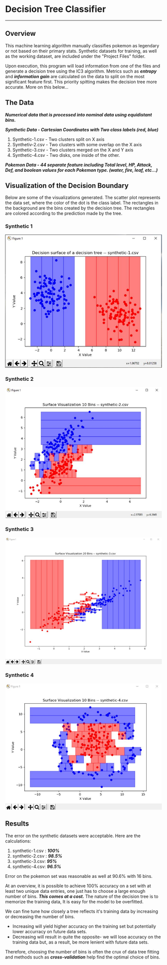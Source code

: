 # Decision Tree Classifier 
---

## Overview
This machine learning algorithm manually classifies pokemon as legendary or not based on their primary stats.
Synthetic datasets for training, as well as the working dataset, are included under the "Project Files" folder.

Upon execution, this program will load information from one of the files and generate a decision tree using the IC3 algorithm. Metrics such as ***entropy*** and ***information gain*** are calculated on the data to split on the most significant feature first. This priority spitting makes the decision tree more accurate. More on this below...

## The Data
***Numerical data that is processed into nominal data using equidistant bins.***

***Synthetic Data - Cartesian Coordinates with Two class labels (red, blue)***
1. Synthetic-1.csv - Two clusters split on X axis 
2. Synthetiv-2.csv - Two clusters with some overlap on the X axis
3. Synthetic-3.csv - Two clusters merged on the X and Y axis
4. Synthetic-4.csv - Two disks, one inside of the other.

***Pokemon Data - 44 separate feature including Total level, HP, Attack, Def, and boolean values for each Pokemon type. (water, fire, leaf, etc...)***

## Visualization of the Decision Boundary

Below are some of the visualizations generated. The scatter plot represents the data set, where the color of the dot is the class label.
The rectangles in the background are the bins created by the decision tree. The rectangles are colored according to the prediction made by the tree.

### Synthetic 1
![Synthetic-1.csv](/Screenshots/decisionSurface_synthetic1.JPG)
### Synthetic 2
![Synthetic-2.csv](/Screenshots/decisionSurface_10Bins_synthetic2.JPG)
### Synthetic 3
![Synthetic-3.csv](/Screenshots/decisionSurface_20Bins_synthetic3.JPG)
### Synthetic 4
![Synthetic-4.csv](/Screenshots/decisionSurface_10Bins_synthetic4.JPG)

## Results

The error on the synthetic datasets were acceptable. Here are the calculations:
1. synthetic-1.csv : ***100%***
2. synthetic-2.csv : ***98.5%***
3. synthetic-3.csv: ***95%***
4. synthetic-4.csv: ***96.5%***

Error on the pokemon set was reasonable as well at 90.6% with 16 bins.

At an overview, it is possible to achieve 100% accuracy on a set with at least two unique data entries, one just has to choose a large enough number of bins.
***This comes at a cost.*** The nature of the decision tree is to memorize the training data, It is easy for the model to be overfitted.

We can fine tune how closely a tree reflects it's training data by increasing or decreasing the number of bins. 
- Increasing will yield higher accuracy on the training set but potentially lower accurracy on future data sets. 
- Decreasing will result in quite the opposite- we will lose accuracy on the training data but, as a result, be more lenient with future data sets. 

Therefore, choosing the number of bins is often the crux of data tree fitting and methods such as ***cross-validation*** help find the optimal choice of bins.

